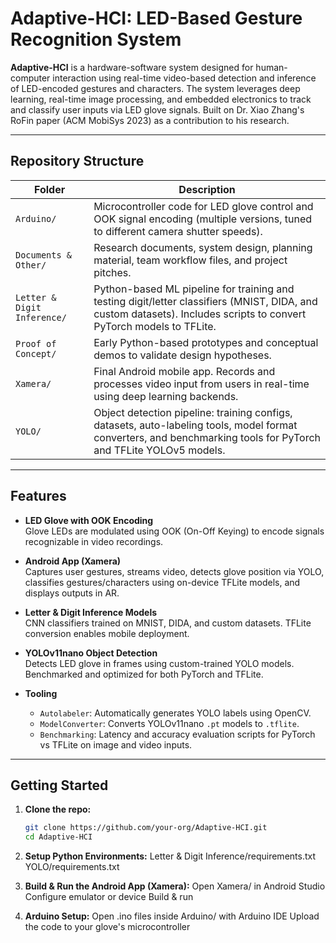 # Adaptive-HCI: LED-Based Gesture Recognition System

**Adaptive-HCI** is a hardware-software system designed for human-computer interaction using real-time video-based detection and inference of LED-encoded gestures and characters. The system leverages deep learning, real-time image processing, and embedded electronics to track and classify user inputs via LED glove signals. Built on Dr. Xiao Zhang's RoFin paper (ACM MobiSys 2023) as a contribution to his research.

---

## Repository Structure

| Folder | Description |
|--------|-------------|
| `Arduino/` | Microcontroller code for LED glove control and OOK signal encoding (multiple versions, tuned to different camera shutter speeds). |
| `Documents & Other/` | Research documents, system design, planning material, team workflow files, and project pitches. |
| `Letter & Digit Inference/` | Python-based ML pipeline for training and testing digit/letter classifiers (MNIST, DIDA, and custom datasets). Includes scripts to convert PyTorch models to TFLite. |
| `Proof of Concept/` | Early Python-based prototypes and conceptual demos to validate design hypotheses. |
| `Xamera/` | Final Android mobile app. Records and processes video input from users in real-time using deep learning backends. |
| `YOLO/` | Object detection pipeline: training configs, datasets, auto-labeling tools, model format converters, and benchmarking tools for PyTorch and TFLite YOLOv5 models. |

---

## Features

- **LED Glove with OOK Encoding**  
  Glove LEDs are modulated using OOK (On-Off Keying) to encode signals recognizable in video recordings.

- **Android App (Xamera)**  
  Captures user gestures, streams video, detects glove position via YOLO, classifies gestures/characters using on-device TFLite models, and displays outputs in AR.

- **Letter & Digit Inference Models**  
  CNN classifiers trained on MNIST, DIDA, and custom datasets. TFLite conversion enables mobile deployment.

- **YOLOv11nano Object Detection**  
  Detects LED glove in frames using custom-trained YOLO models. Benchmarked and optimized for both PyTorch and TFLite.

- **Tooling**  
  - `Autolabeler`: Automatically generates YOLO labels using OpenCV.  
  - `ModelConverter`: Converts YOLOv11nano `.pt` models to `.tflite`.  
  - `Benchmarking`: Latency and accuracy evaluation scripts for PyTorch vs TFLite on image and video inputs.

---

## Getting Started

1. **Clone the repo:**
   ```bash
   git clone https://github.com/your-org/Adaptive-HCI.git
   cd Adaptive-HCI

2. **Setup Python Environments:**
    Letter & Digit Inference/requirements.txt
    YOLO/requirements.txt

3. **Build & Run the Android App (Xamera):**
    Open Xamera/ in Android Studio
    Configure emulator or device
    Build & run

4. **Arduino Setup:**
    Open .ino files inside Arduino/ with Arduino IDE
    Upload the code to your glove's microcontroller
